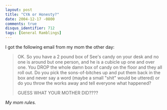 ```yaml
---
layout: post
title: "CYA or Honesty?"
date: 2004-12-17 -0800
comments: true
disqus_identifier: 712
tags: [General Ramblings]
---
```

I got the following email from my mom the other day:

> OK. So you have a 2 pound box of See's candy on your desk and no one
> is around but one person, and he is a cubicle up one and over one. You
> DROP the whole damn box of candy on the floor and they all roll out.
> Do you pick the sons-of-bitches up and put them back in the box and
> never say a word (maybe a small "shit" would be uttered) or do you
> throw the works away and tell everyone what happened?
>  
>  GUESS WHAT YOUR MOTHER DID????


 *My mom rules.*
